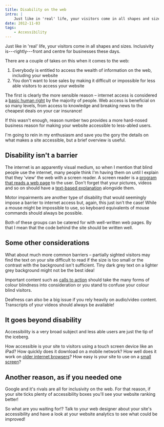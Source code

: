 ```yaml
---
title: Disability on the web
intro: |
    Just like in 'real' life, your visitors come in all shapes and sizes. Inclusivity is---rightly---front and centre for businesses these days.
date: 2012-11-03
tags:
    - Accessibility
---
```


Just like in 'real' life, your visitors come in all shapes and sizes. Inclusivity is---rightly---front and centre for businesses these days.

There are a couple of takes on this when it comes to the web:

1. Everybody is entitled to access the wealth of information on the web, including your website
2. You don't want to lose sales by making it difficult or impossible for less able visitors to access your website

The first is clearly the more sensible reason – internet access is considered a [basic human right](//news.bbc.co.uk/1/hi/8548190.stm) by the majority of people. Web access is beneficial on so many levels, from access to knowledge and breaking news to the cheapest deals on your car insurance!

If this wasn't enough, reason number two provides a more hard-nosed business reason for making your website accessible to less-abled users.

I'm going to rein in my enthusiasm and save you the gory the details on what makes a site accessible, but a brief overview is useful.


## Disability isn't a barrier

The internet is an apparently visual medium, so when I mention that blind people use the internet, many people think I'm having them on until I explain that they 'view' the web with a screen reader. A screen reader is a [program that reads a web page](https://en.wikipedia.org/wiki/Screen_reader) to the user. Don't forget that your pictures, videos and so on should have a [text-based explanation](/resources/image-alt-text) alongside them.

Motor impairments are another type of disability that would seemingly impose a barrier to internet access but, again, this just isn't the case! While a mouse might be impossible to use, so keyboard equivalents of mouse commands should always be possible.

Both of these groups can be catered for with well-written web pages. By that I mean that the code behind the site should be written well.


## Some other considerations

What about much more common barriers – partially sighted visitors may find the text on your site difficult to read if the size is too small or the contrast with the background isn't sufficient. Tiny dark grey text on a lighter grey background might not be the best idea!

Important content such as [calls to action](/resources/calls-to-action) should take the many forms of colour blindness into consideration or you stand to confuse your colour blind visitors.

Deafness can also be a big issue if you rely heavily on audio/video content. Transcripts of your videos should always be available!


## It goes beyond disability

Accessibility is a very broad subject and less able users are just the tip of the iceberg.

How accessible is your site to visitors using a touch screen device like an iPad? How quickly does it download on a mobile network? How well does it work on [older internet browsers](/resources/older-browsers)? How easy is your site to use on a [small screen](/resources/should-you-go-responsive)?


## Another reason, as if you needed one

Google and it's rivals are all for inclusivity on the web. For that reason, if your site ticks plenty of accessibility boxes you'll see your website ranking better!

So what are you waiting for!? Talk to your web designer about your site's accessibility and have a look at your website analytics to see what could be improved!
